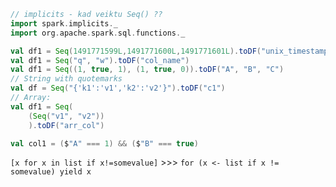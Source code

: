 ```scala
// implicits - kad veiktu Seq() ??
import spark.implicits._
import org.apache.spark.sql.functions._

val df1 = Seq(1491771599L,1491771600L,1491771601L).toDF("unix_timestamp")
val df1 = Seq("q", "w").toDF("col_name")
val df1 = Seq((1, true, 1), (1, true, 0)).toDF("A", "B", "C")
// String with quotemarks
val df = Seq("{'k1':'v1','k2':'v2'}").toDF("c1")
// Array:
val df1 = Seq(
    (Seq("v1", "v2"))
    ).toDF("arr_col")

val col1 = ($"A" === 1) && ($"B" === true)
```

`[x for x in list if x!=somevalue]` >>> `for (x <- list if x != somevalue) yield x`
